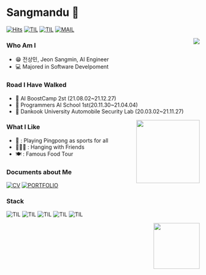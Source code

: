 # Sangmandu 🌌
[![Hits](https://hits.seeyoufarm.com/api/count/incr/badge.svg?url=https%3A%2F%2Fgithub.com%2Fsangmandu%2Fhit-counter&count_bg=%23438C76&title_bg=%2332A863&icon=&icon_color=%23E7E7E7&title=VISIT&edge_flat=false)](https://github.com/sangmandu)
[![TIL](https://img.shields.io/badge/TIL:Gitbook-00ACBB?style=flat)](https://sangmandu.gitbook.io/til/)
[![TIL](https://img.shields.io/badge/TIL:Velog-00ACEE?style=flat)](https://velog.io/@sangmandu)
[![MAIL](https://img.shields.io/badge/MAIL:naver-0055FF?style=flat)](mailto:toxj17@naver.com)

<img align='right' src="http://mazassumnida.wtf/api/v2/generate_badge?boj=soryrung96">

### Who Am I
* 😁 전상민, Jeon Sangmin, AI Engineer  
* 💻 Majored in Software Develpoment


### Road I Have Walked
* 👟 AI BoostCamp 2st (21.08.02~21.12.27)
* 👟 Programmers AI School 1st(20.11.30~21.04.04)
* 👟 Dankook University Automobile Security Lab (20.03.02~21.11.27)

<img align='right' src="https://github-readme-stats.vercel.app/api?username=sangmandu&theme=tokyonight" height="165">

### What I Like
* 🏓 : Playing Pingpong as sports for all
* 👨‍👦‍👦 : Hanging with Friends
* 🍽 : Famous Food Tour

### Documents about Me
[![CV](https://img.shields.io/badge/CV-51FFA6?style=flat)](https://nbviewer.org/github/sangmandu/sangmandu/blob/main/Sangmin%20Jeon_Kor.pdf)
[![PORTFOLIO](https://img.shields.io/badge/CV-AADDCC?style=flat)](https://sangmandu.develofolio.com/)


### Stack
![TIL](https://img.shields.io/badge/Python-AEA5D4?style=flat)
![TIL](https://img.shields.io/badge/Pytorch-C186A4?style=flat)
![TIL](https://img.shields.io/badge/NLP-DF8AB6?style=flat)
![TIL](https://img.shields.io/badge/HuggingFace-F18614?style=flat)
![TIL](https://img.shields.io/badge/RecSys-F1F6A4?style=flat)


<img align='right' src="https://user-images.githubusercontent.com/45033215/137354800-6955ed40-380d-4402-bbb9-a0669c1ffd0e.png" height="120">
